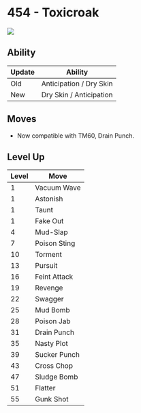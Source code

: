 # 454 - Toxicroak
![][454]

## Ability

Update | Ability
---    | ---
Old    | Anticipation / Dry Skin
New    | Dry Skin / Anticipation

## Moves

 - Now compatible with TM60, Drain Punch.

## Level Up

Level | Move
---   | ---
  1   | Vacuum Wave
  1   | Astonish
  1   | Taunt
  1   | Fake Out
  4   | Mud-Slap
  7   | Poison Sting
 10   | Torment
 13   | Pursuit
 16   | Feint Attack
 19   | Revenge
 22   | Swagger
 25   | Mud Bomb
 28   | Poison Jab
 31   | Drain Punch
 35   | Nasty Plot
 39   | Sucker Punch
 43   | Cross Chop
 47   | Sludge Bomb
 51   | Flatter
 55   | Gunk Shot



[454]: ../img/pokemon/454.png
